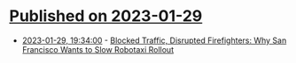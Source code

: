 # [Published on 2023-01-29](index.md)

* [2023-01-29, 19:34:00](https://tech.slashdot.org/story/23/01/29/1931204/blocked-traffic-disrupted-firefighters-why-san-francisco-wants-to-slow-robotaxi-rollout?utm_source=rss1.0mainlinkanon&utm_medium=feed) - [Blocked Traffic, Disrupted Firefighters: Why San Francisco Wants to Slow Robotaxi Rollout](https://tech.slashdot.org/story/23/01/29/1931204/blocked-traffic-disrupted-firefighters-why-san-francisco-wants-to-slow-robotaxi-rollout?utm_source=rss1.0mainlinkanon&utm_medium=feed)
